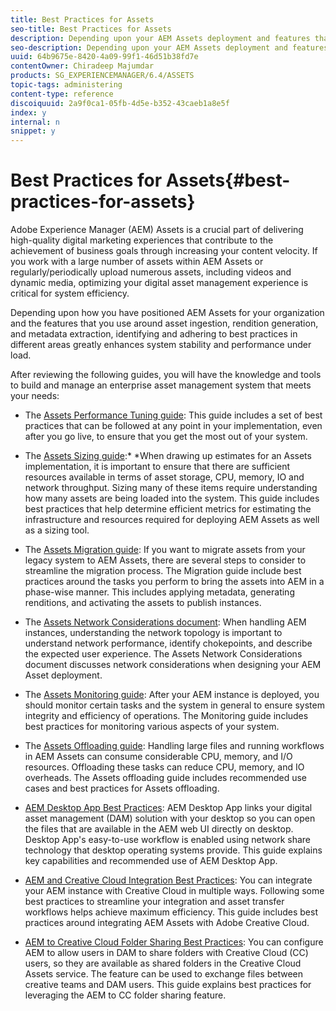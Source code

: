 ```yaml
---
title: Best Practices for Assets
seo-title: Best Practices for Assets
description: Depending upon your AEM Assets deployment and features that you use for asset ingestion, rendition generation, and metadata extraction, identifying and adhering to best practices in different areas greatly enhances system stability and performance under load.
seo-description: Depending upon your AEM Assets deployment and features that you use for asset ingestion, rendition generation, and metadata extraction, identifying and adhering to best practices in different areas greatly enhances system stability and performance under load.
uuid: 64b9675e-8420-4a09-99f1-46d51b38fd7e
contentOwner: Chiradeep Majumdar
products: SG_EXPERIENCEMANAGER/6.4/ASSETS
topic-tags: administering
content-type: reference
discoiquuid: 2a9f0ca1-05fb-4d5e-b352-43caeb1a8e5f
index: y
internal: n
snippet: y
---
```


# Best Practices for Assets{#best-practices-for-assets}

Adobe Experience Manager (AEM) Assets is a crucial part of delivering high-quality digital marketing experiences that contribute to the achievement of business goals through increasing your content velocity. If you work with a large number of assets within AEM Assets or regularly/periodically upload numerous assets, including videos and dynamic media, optimizing your digital asset management experience is critical for system efficiency.

Depending upon how you have positioned AEM Assets for your organization and the features that you use around asset ingestion, rendition generation, and metadata extraction, identifying and adhering to best practices in different areas greatly enhances system stability and performance under load.

After reviewing the following guides, you will have the knowledge and tools to build and manage an enterprise asset management system that meets your needs:

* The [Assets Performance Tuning guide](../../assets/using/performance-tuning-guidelines.md): This guide includes a set of best practices that can be followed at any point in your implementation, even after you go live, to ensure that you get the most out of your system.
* The [Assets Sizing guide](../../assets/using/assets-sizing-guide.md):* *When drawing up estimates for an Assets implementation, it is important to ensure that there are sufficient resources available in terms of asset storage, CPU, memory, IO and network throughput. Sizing many of these items require understanding how many assets are being loaded into the system. This guide includes best practices that help determine efficient metrics for estimating the infrastructure and resources required for deploying AEM Assets as well as a sizing tool.

* The [Assets Migration guide](../../assets/using/assets-migration-guide.md): If you want to migrate assets from your legacy system to AEM Assets, there are several steps to consider to streamline the migration process. The Migration guide include best practices around the tasks you perform to bring the assets into AEM in a phase-wise manner. This includes applying metadata, generating renditions, and activating the assets to publish instances.
* The [Assets Network Considerations document](../../assets/using/assets-network-considerations.md): When handling AEM instances, understanding the network topology is important to understand network performance, identify chokepoints, and describe the expected user experience. The Assets Network Considerations document discusses network considerations when designing your AEM Asset deployment.
* The [Assets Monitoring guide](../../assets/using/assets-monitoring-best-practices.md): After your AEM instance is deployed, you should monitor certain tasks and the system in general to ensure system integrity and efficiency of operations. The Monitoring guide includes best practices for monitoring various aspects of your system.
* The [Assets Offloading guide](../../assets/using/assets-offloading-best-practices.md): Handling large files and running workflows in AEM Assets can consume considerable CPU, memory, and I/O resources. Offloading these tasks can reduce CPU, memory, and IO overheads. The Assets offloading guide includes recommended use cases and best practices for Assets offloading.
* [AEM Desktop App Best Practices](/assets/using/aem-desktop-app-best-practices): AEM Desktop App links your digital asset management (DAM) solution with your desktop so you can open the files that are available in the AEM web UI directly on desktop. Desktop App's easy-to-use workflow is enabled using network share technology that desktop operating systems provide. This guide explains key capabilities and recommended use of AEM Desktop App.
* [AEM and Creative Cloud Integration Best Practices](../../assets/using/aem-cc-integration-best-practices.md): You can integrate your AEM instance with Creative Cloud in multiple ways. Following some best practices to streamline your integration and asset transfer workflows helps achieve maximum efficiency. This guide includes best practices around integrating AEM Assets with Adobe Creative Cloud.
* [AEM to Creative Cloud Folder Sharing Best Practices](../../assets/using/aem-cc-folder-sharing-best-practices.md): You can configure AEM to allow users in DAM to share folders with Creative Cloud (CC) users, so they are available as shared folders in the Creative Cloud Assets service. The feature can be used to exchange files between creative teams and DAM users. This guide explains best practices for leveraging the AEM to CC folder sharing feature.

